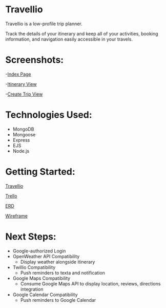 # Travellio 

Travellio is a low-profile trip planner. 

Track the details of your itinerary and keep all of your activities, booking information, and navigation easily accessible in your travels.

# Screenshots: 

-[Index Page](public/images/index-page.png)

-[Itinerary View](public/images/full-itinerary.png)

-[Create Trip View](public/images/add-trip.png)

# Technologies Used: 

- MongoDB
- Mongoose
- Express
- EJS
- Node.js

# Getting Started: 

[Travellio](https://bear-travel-planner-sei.herokuapp.com/trips)

[Trello](https://trello.com/b/gYIXaLSO/sei-proj-2-travel-app)

[ERD](https://app.lucidchart.com/lucidchart/invitations/accept/7d25fdba-dd34-4c72-a4e9-82bda8fcb5e2)

[Wireframe](https://app.lucidchart.com/lucidchart/invitations/accept/9e777478-52af-48f2-beaa-e33c635f9318)



# Next Steps:

- Google-authorized Login
- OpenWeather API Compatibility
    - Display weather alongside itinerary
- Twillio Compatibility
    - Push reminders to texta and notification
- Google Maps Compatibility
    - Consume Google Maps API to display location, reviews, directions integration
- Google Calendar Compatibility
    - Push reminders to Google Calendar